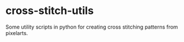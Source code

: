 # cross-stitch-utils
Some utility scripts in python for creating cross stitching patterns from pixelarts.
